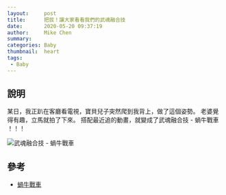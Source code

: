 ```yaml
---
layout:     post
title:      把拔！讓大家看看我們的武魂融合技
date:       2020-05-20 09:37:19
author:     Mike Chen
summary:    
categories: Baby
thumbnail:  heart
tags:
 - Baby
---
```


## 說明
某日，我正趴在客廳看電視，寶貝兒子突然爬到我背上，做了這個姿勢。
老婆覺得有趣，立馬就拍了下來。
搭配最近追的動畫，就變成了武魂融合技 - 蝸牛戰車 ！！！

![武魂融合技 - 蝸牛戰車](https://i.imgur.com/d7LmMFE.gif)



## 參考
* [蝸牛戰車](https://ainamk.fandom.com/wiki/%E3%82%A8%E3%82%B9%E3%82%AB%E3%83%AB%E3%83%BC)